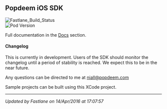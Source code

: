 ## Popdeem iOS SDK

![Fastlane_Build_Status](https://img.shields.io/badge/Build-Failing-red.svg)  
![Pod Version](https://img.shields.io/cocoapods/v/PopdeemSDK.svg)

Full documentation in the [Docs](https://github.com/Popdeem/Popdeem-SDK-iOS/tree/master/Docs "iOS Docs") section.

#### Changelog

This is currently in development. Users of the SDK should monitor the changelog until a period of stability is reached. We expect this to be in the near future.

Any questions can be directed to me at niall@popdeem.com

Sample projects can be built using this XCode project.

---
*Updated by Fastlane on 14/Apr/2016 at 17:07:57*